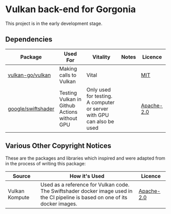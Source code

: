 # Vulkan back-end for Gorgonia

This project is in the early development stage.

## Dependencies
|Package|Used For|Vitality|Notes|Licence|
|-------|--------|--------|-----|-------|
|[vulkan-go/vulkan](https://github.com/vulkan-go/vulkan) | Making calls to Vulkan | Vital | | [MIT](https://github.com/vulkan-go/vulkan/blob/master/LICENSE.txt) |
|[google/swiftshader](https://github.com/google/swiftshader) | Testing Vulkan in Github Actions without GPU | Only used for testing. A computer or server with GPU can also be used | |[Apache-2.0](https://github.com/google/swiftshader/blob/master/LICENSE.txt) |

## Various Other Copyright Notices
These are the packages and libraries which inspired and were adapted from
in the process of writing this package:

| Source | How it's Used | Licence |
|------|---|-------|
| Vulkan Kompute  | Used as a reference for Vulkan code.<br>The Swiftshader docker image used in the CI pipeline is based on one of its docker images. | [Apache-2.0](https://github.com/EthicalML/vulkan-kompute/blob/master/LICENSE) |
